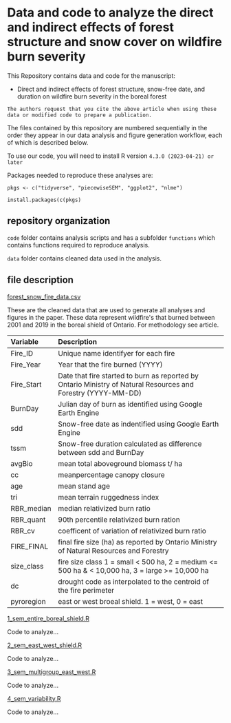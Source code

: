 # Data and code to analyze the direct and indirect effects of forest structure and snow cover on wildfire burn severity
This Repository contains data and code for the manuscript: 

- Direct and indirect effects of forest structure, snow-free date, and duration on wildfire burn severity in the boreal forest

`The authors request that you cite the above article when using these data or modified code to prepare a publication.`

The files contained by this repository are numbered sequentially in the order they appear in our data analysis and figure generation workflow, each of which is described below. 

To use our code, you will need to install R version `4.3.0 (2023-04-21) or later` 

Packages needed to reproduce these analyses are:

```{r}
pkgs <- c("tidyverse", "piecewiseSEM", "ggplot2", "nlme")

install.packages(c(pkgs)

```

## repository organization

`code` folder contains analysis scripts and has a subfolder `functions` which contains functions required to reproduce analysis.

`data` folder contains cleaned data used in the analysis.


## file description

[forest_snow_fire_data.csv](/github.com/jackagoldman/Forest_Snow_Fire/blob/main/data/0_forest_snow_fire_data.csv)

These are the cleaned data that are used to generate all analyses and figures in the paper. These data represent wildfire's that burned between 2001 and 2019 in the boreal shield of Ontario. For methodology see article.

| Variable            | Description| 
| :---------------- | :------ | 
| Fire_ID        |  Unique name identifyer for each fire | 
| Fire_Year          |   Year that the fire burned (YYYY)   | 
| Fire_Start    |  Date that fire started to burn as reported by Ontario Ministry of Natural Resources and Forestry (YYYY-MM-DD)   | 
| BurnDay |  Julian day of burn as identified using Google Earth Engine |
| sdd | Snow-free date as indentified using Google Earth Engine |
| tssm | Snow-free duration calculated as difference between sdd and BurnDay |
| avgBio | mean total aboveground biomass t/ ha|
| cc | meanpercentage canopy closure|
| age| mean stand age|
| tri | mean terrain ruggedness index |
| RBR_median| median relativized burn ratio |
| RBR_quant | 90th percentile relativized burn ration|
| RBR_cv | coefficent of variation of relativized burn ratio|
| FIRE_FINAL |final fire size (ha) as reported by Ontario Ministry of Natural Resources and Forestry |
| size_class | fire size class 1 = small < 500 ha, 2 = medium <= 500 ha & < 10,000 ha, 3 = large >= 10,000 ha|
| dc | drought code as interpolated to the centroid of the fire perimeter|
| pyroregion | east or west broeal shield. 1 = west, 0 = east |



[1_sem_entire_boreal_shield.R](/github.com/jackagoldman/Forest_Snow_Fire/blob/main/code/1_sem_entire_fire_boreal_shield.R)

Code to analyze...

[2_sem_east_west_shield.R](/github.com/jackagoldman/Forest_Snow_Fire/blob/main/code/2_sem_east_west_shield_shield.R)

Code to analyze...

[3_sem_multigroup_east_west.R](/github.com/jackagoldman/Forest_Snow_Fire/blob/main/code/3_sem_multigroup_east_west.R)

Code to analyze...

[4_sem_variability.R](/github.com/jackagoldman/Forest_Snow_Fire/blob/main/code/3_sem_variability.R)

Code to analyze...


